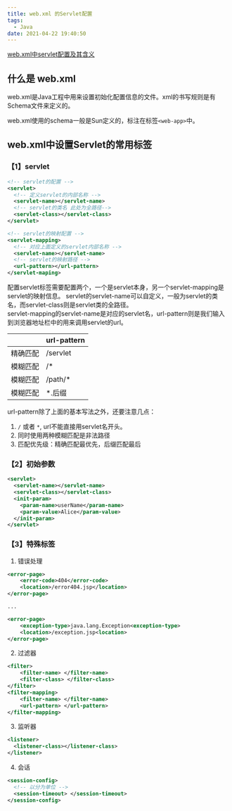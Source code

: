 ```yaml
---
title: web.xml 的Servlet配置
tags:
  - Java
date: 2021-04-22 19:40:50
---
```


[web.xml中servlet配置及其含义](https://www.cnblogs.com/AlanWilliamWalker/p/11128688.html)

## 什么是 web.xml
web.xml是Java工程中用来设置初始化配置信息的文件。xml的书写规则是有Schema文件来定义的。

web.xml使用的schema一般是Sun定义的，标注在标签`<web-app>`中。  

## web.xml中设置Servlet的常用标签

### 【1】servlet 
```xml
<!-- servlet的配置 -->
<servlet>
  <!-- 定义servlet的内部名称 -->
  <servlet-name></servlet-name>
  <!-- servlet的类名 此处为全路径-->
  <servlet-class></servlet-class>
</servlet>

<!-- servlet的映射配置 -->
<servlet-mapping>
  <!-- 对应上面定义的servlet内部名称 -->
  <servlet-name></servlet-name>
  <!-- servlet的映射路径 -->
  <url-pattern></url-pattern>
</servlet-maping>
```

配置servlet标签需要配置两个，一个是servlet本身，另一个servlet-mapping是servlet的映射信息。
servlet的servlet-name可以自定义，一般为servlet的类名，而servlet-class则是servlet类的全路径。  
servlet-mapping的servlet-name是对应的servlet名，url-pattern则是我们输入到浏览器地址栏中的用来调用servlet的url。



|      | url-pattern | 
| :---- | ---- | 
| 精确匹配 | /servlet |  
| 模糊匹配 | /* |  
| 模糊匹配 | /path/* |  
| 模糊匹配 | *.后缀 |  

url-pattern除了上面的基本写法之外，还要注意几点：
1. `/` 或者 `*`, url不能直接用servlet名开头。
2. 同时使用两种模糊匹配是非法路径
3. 匹配优先级：精确匹配最优先，后缀匹配最后

### 【2】初始参数

```xml
<servlet>
  <servlet-name></servlet-name>
  <servlet-class></servlet-class>
  <init-param>
    <param-name>userName</param-name>
    <param-value>Alice</param-value>
  </init-param>
</servlet>
```

### 【3】特殊标签

1. 错误处理
```xml
<error-page> 
    <error-code>404</error-code> 
    <location>/error404.jsp</location> 
</error-page> 

...

<error-page> 
    <exception-type>java.lang.Exception<exception-type> 
    <location>/exception.jsp<location> 
</error-page> 
```
2. 过滤器
```xml
<filter> 
    <filter-name> </filter-name> 
    <filter-class> </filter-class> 
</filter> 
<filter-mapping> 
    <filter-name> </filter-name> 
    <url-pattern> </url-pattern> 
</filter-mapping> 
```

3. 监听器
```xml
<listener> 
  <listener-class></listener-class> 
</listener> 
```

4. 会话
```xml
<session-config> 
  <!-- 以分为单位 -->
  <session-timeout> </session-timeout> 
</session-config>
```
